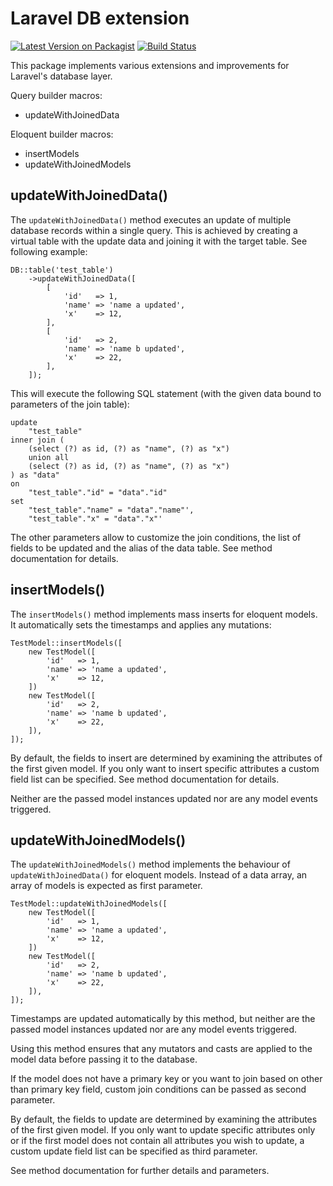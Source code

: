 # Laravel DB extension
[![Latest Version on Packagist](https://img.shields.io/packagist/v/mehr-it/lara-db-ext.svg?style=flat-square)](https://packagist.org/packages/mehr-it/lara-db-ext)
[![Build Status](https://travis-ci.org/mehr-it/lara-db-ext.svg?branch=master)](https://travis-ci.org/mehr-it/lara-db-ext)

This package implements various extensions and improvements for Laravel's database layer.

Query builder macros:

* updateWithJoinedData

Eloquent builder macros:

* insertModels
* updateWithJoinedModels



## updateWithJoinedData()

The `updateWithJoinedData()` method executes an update of multiple database records within a 
single query. This is achieved by creating a virtual table with the update data and joining it
with the target table. See following example:

    DB::table('test_table')
        ->updateWithJoinedData([
            [
                'id'   => 1,
                'name' => 'name a updated',
                'x'    => 12,
            ],
            [
                'id'   => 2,
                'name' => 'name b updated',
                'x'    => 22,
            ],
        ]);
        
This will execute the following SQL statement (with the given data bound to parameters of the join table):

    update 
        "test_table" 
    inner join (
        (select (?) as id, (?) as "name", (?) as "x") 
        union all 
        (select (?) as id, (?) as "name", (?) as "x")
    ) as "data"
    on 
        "test_table"."id" = "data"."id" 
    set 
        "test_table"."name" = "data"."name"',
        "test_table"."x" = "data"."x"'

The other parameters allow to customize the join conditions, the list of fields to be updated
and the alias of the data table. See method documentation for details.


## insertModels()
The `insertModels()` method implements mass inserts for eloquent models. It automatically sets
the timestamps and applies any mutations:

    TestModel::insertModels([
        new TestModel([
            'id'   => 1,
            'name' => 'name a updated',
            'x'    => 12,
        ])
        new TestModel([
            'id'   => 2,
            'name' => 'name b updated',
            'x'    => 22,
        ]),
    ]);

By default, the fields to insert are determined by examining the attributes of the first given 
model. If you only want to insert specific attributes a custom field list can be specified.
See method documentation for details.

Neither are the passed model instances updated nor are any model events triggered. 



## updateWithJoinedModels()

The `updateWithJoinedModels()` method implements the behaviour of `updateWithJoinedData()` for
eloquent models. Instead of a data array, an array of models is expected as first parameter.

    TestModel::updateWithJoinedModels([
        new TestModel([
            'id'   => 1,
            'name' => 'name a updated',
            'x'    => 12,
        ])
        new TestModel([
            'id'   => 2,
            'name' => 'name b updated',
            'x'    => 22,
        ]),
    ]);
    
Timestamps are updated automatically by this method, but neither are the passed model instances
updated nor are any model events triggered. 

Using this method ensures that any mutators and casts are applied to the model data before 
passing it to the database. 

If the model does not have a primary key or you want to join based on other than primary key
field, custom join conditions can be passed as second parameter.

By default, the fields to update are determined by examining the attributes of the first given 
model. If you only want to update specific attributes only or if the first model does not 
contain all attributes you wish to update, a custom update field list can be specified as 
third parameter.

See method documentation for further details and parameters.





